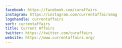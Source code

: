 ```yaml
---
facebook: https://facebook.com/curaffairs
instagram: https://instagram.com/currentaffairsmag
logohandle: currentaffairs
sort: currentaffairs
title: Current Affairs
twitter: https://twitter.com/curaffairs
website: https://www.currentaffairs.org/
---
```

